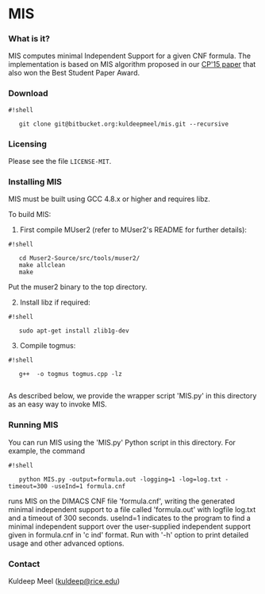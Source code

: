 # MIS #

### What is it? ###
MIS computes minimal Independent Support for a given CNF formula. The implementation is based on MIS algorithm proposed in our [CP'15 paper](http://link.springer.com/article/10.1007/s10601-015-9204-z) that also won the Best Student Paper Award. 

### Download ###
```
#!shell

   git clone git@bitbucket.org:kuldeepmeel/mis.git --recursive

```
### Licensing ###
Please see the file `LICENSE-MIT`.

### Installing MIS ###

MIS must be built using GCC 4.8.x or higher and requires libz.

To build MIS:

1) First compile MUser2  (refer to MUser2's README for further details):
   

```
#!shell

   cd Muser2-Source/src/tools/muser2/
   make allclean
   make

```
   Put the muser2 binary to the top directory. 
   
2) Install libz if required:


```
#!shell

   sudo apt-get install zlib1g-dev

```
   
3) Compile togmus:
  

```
#!shell

   g++  -o togmus togmus.cpp -lz   


```
As described below, we provide the wrapper script 'MIS.py' in this directory as an easy way to invoke MIS.



### Running MIS ###

You can run MIS using the 'MIS.py' Python script in this directory.
For example, the command


```
#!shell

   python MIS.py -output=formula.out -logging=1 -log=log.txt -timeout=300 -useInd=1 formula.cnf 

```

runs MIS on the DIMACS CNF file 'formula.cnf', writing the generated minimal independent support to a file called 'formula.out' with logfile log.txt and a timeout of 300 seconds.
useInd=1 indicates to the program to find a minimal independent support over the user-supplied independent support given in formula.cnf in 'c ind' format.
Run with '-h' option to print detailed usage and other advanced options.


### Contact ###

Kuldeep Meel (kuldeep@rice.edu)